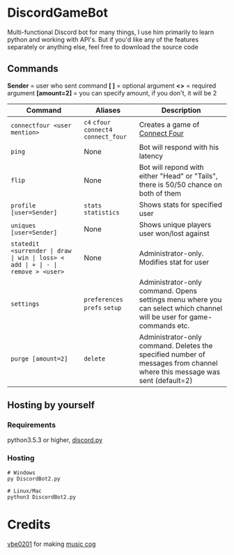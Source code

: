 # DiscordGameBot
Multi-functional Discord bot for many things, I use him primarily to learn python and working with API's. But if you'd like any of the features separately or anything else, feel free to download the source code

## Commands
**Sender** = user who sent command
**[ ]** = optional argument
**<>** = required argument
**[amount=2]** = you can specify amount, if you don't, it will be 2

| Command | Aliases | Description |
| --- | --- | --- |
| `connectfour <user mention>` | `c4` `cfour` `connect4` `connect_four` | Creates a game of [Connect Four](https://en.wikipedia.org/wiki/Connect_Four) |
| `ping` | None | Bot will respond with his latency |
| `flip` | None | Bot will repond with either "Head" or "Tails", there is 50/50 chance on both of them|
| `profile [user=Sender]` | `stats` `statistics` | Shows stats for specified user |
| `uniques [user=Sender]` | None | Shows unique players user won/lost against |
| `statedit <surrender \| draw \| win \| loss> < add \| + \| - \| remove > <user>` | None | Administrator-only. Modifies stat for user |
| `settings` | `preferences` `prefs` `setup` | Administrator-only command. Opens settings menu where you can select which channel will be user for game-commands etc. |
| `purge [amount=2]` | `delete` | Administrator-only command. Deletes the specified number of messages from channel where this message was sent (default=2)|

## Hosting by yourself
### Requirements
python3.5.3 or higher, [discord.py](https://github.com/Rapptz/discord.py)

### Hosting

```
# Windows
py DiscordBot2.py

# Linux/Mac
python3 DiscordBot2.py
```

# Credits
[vbe0201](https://gist.github.com/vbe0201) for making [music cog](https://gist.github.com/vbe0201/ade9b80f2d3b64643d854938d40a0a2d)
